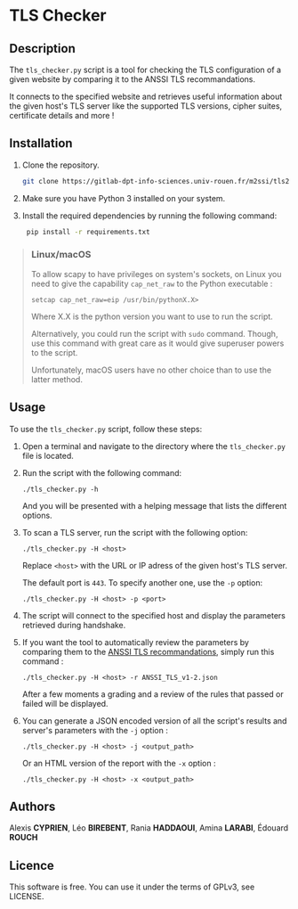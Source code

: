 # TLS Checker

## Description

The `tls_checker.py` script is a tool for checking the TLS configuration of a given website by comparing it to the ANSSI TLS recommandations. 

It connects to the specified website and retrieves useful information about the given host's TLS server like the supported TLS versions, cipher suites, certificate details and more !

## Installation
1. Clone the repository.
    ```sh
    git clone https://gitlab-dpt-info-sciences.univ-rouen.fr/m2ssi/tls24
    ```
2. Make sure you have Python 3 installed on your system.
3. Install the required dependencies by running the following command:
   
   ```sh
    pip install -r requirements.txt
   ```
>  ### Linux/macOS
>
>  To allow scapy to have privileges on system's sockets, on Linux you need to give the capability `cap_net_raw` to the Python executable :
>  ```
>  setcap cap_net_raw=eip /usr/bin/pythonX.X>
>  ```
>  Where X.X is the python version you want to use to run the script.
>
>  Alternatively, you could run the script with `sudo` command. Though, use this command with great care as it would give superuser powers to the script.
>  
>  Unfortunately, macOS users have no other choice than to use the latter method.

## Usage

To use the `tls_checker.py` script, follow these steps:

1. Open a terminal and navigate to the directory where the `tls_checker.py` file is located.
2. Run the script with the following command:
   ```
   ./tls_checker.py -h
   ```
   And you will be presented with a helping message that lists the different options.
3. To scan a TLS server, run the script with the following option:
   ```
   ./tls_checker.py -H <host>
   ```
   Replace `<host>` with the URL or IP adress of the given host's TLS server.

   The default port is `443`. To specify another one, use the `-p` option:
   ```
   ./tls_checker.py -H <host> -p <port>
   ```

4. The script will connect to the specified host and display the parameters retrieved during handshake.
5. If you want the tool to automatically review the parameters by comparing them to the [ANSSI TLS recommandations](https://cyber.gouv.fr/publications/recommandations-de-securite-relatives-tls), simply run this command :
   ```
   ./tls_checker.py -H <host> -r ANSSI_TLS_v1-2.json
   ```
   After a few moments a grading and a review of the rules that passed or failed will be displayed.
6. You can generate a JSON encoded version of all the script's results and server's parameters with the `-j` option :
   ```
   ./tls_checker.py -H <host> -j <output_path>
   ```

   Or an HTML version of the report with the `-x` option :
   ```
   ./tls_checker.py -H <host> -x <output_path>
   ```


## Authors

Alexis **CYPRIEN**, Léo **BIREBENT**, Rania **HADDAOUI**, Amina **LARABI**, Édouard **ROUCH**

## Licence

This software is free. You can use it under the terms of GPLv3, see LICENSE.